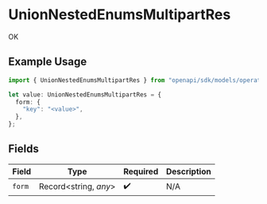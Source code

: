 # UnionNestedEnumsMultipartRes

OK

## Example Usage

```typescript
import { UnionNestedEnumsMultipartRes } from "openapi/sdk/models/operations";

let value: UnionNestedEnumsMultipartRes = {
  form: {
    "key": "<value>",
  },
};
```

## Fields

| Field                 | Type                  | Required              | Description           |
| --------------------- | --------------------- | --------------------- | --------------------- |
| `form`                | Record<string, *any*> | :heavy_check_mark:    | N/A                   |